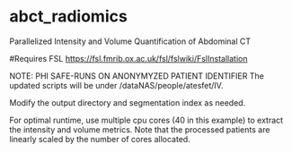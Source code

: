 # abct_radiomics
Parallelized Intensity and Volume Quantification of Abdominal CT

#Requires FSL
https://fsl.fmrib.ox.ac.uk/fsl/fslwiki/FslInstallation

NOTE: PHI SAFE-RUNS ON ANONYMYZED PATIENT IDENTIFIER
The updated scripts will be under /dataNAS/people/atesfet/IV.

Modify the output directory and segmentation index as needed.

For optimal runtime, use multiple cpu cores (40 in this example)
to extract the intensity and volume metrics. Note that the processed
patients are linearly scaled by the number of cores allocated.

